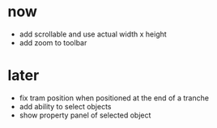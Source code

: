 # now
- add scrollable and use actual width x height
- add zoom to toolbar
# later
- fix tram position when positioned at the end of a tranche
- add ability to select objects
- show property panel of selected object